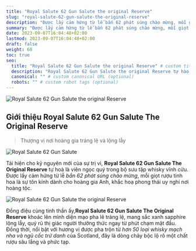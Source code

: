 ```yaml
---
title: "Royal Salute 62 Gun Salute the original Reserve"
slug: "royal-salute-62-gun-salute-the-original-reserve"
description: "Được lấy cảm hứng từ lễ bắn 62 phát súng chào mừng, mỗi giọt rượu tinh hoa là sự tôn kính dành cho hoàng gia Anh, khắc hoạ phong thái uy nghi nơi hoàng tộc."
summary: "Được lấy cảm hứng từ lễ bắn 62 phát súng chào mừng, mỗi giọt rượu tinh hoa là sự tôn kính dành cho hoàng gia Anh, khắc hoạ phong thái uy nghi nơi hoàng tộc."
date: 2023-09-07T16:04:48+02:00
lastmod: 2023-09-07T16:04:48+02:00
draft: false
weight: 60
toc: true
seo:
  title: "Royal Salute 62 Gun Salute the original Reserve" # custom title (optional)
  description: "Royal Salute 62 Gun Salute the original Reserve tự hào là viên ngọc quý trong bộ sưu tập whisky vĩnh cửu" # custom description (recommended)
  canonical: "" # custom canonical URL (optional)
  robots: "" # custom robot tags (optional)
---
```


![Royal Salute 62 Gun Salute the original Reserve](images/royal-salute-62-original-show.jpg "Thưởng vị Royal Salute 62 Gun Salute the original Reserve")

## Giới thiệu Royal Salute 62 Gun Salute The Original Reserve

> Thượng vị nơi hoàng gia tráng lệ và lộng lẫy

![Royal Salute 62 Gun Salute](images/Slogan-Royal-Salute-62.jpg "Thượng vị nơi hoàng gia và Lộng Lẫy ")

Tái hiện cho kỷ nguyên mới của sự trị vì, **Royal Salute 62 Gun Salute The Original Reserve** tự hoà là viên ngọc quý trong bộ sưu tập whisky vĩnh cửu. Được lấy cảm hứng từ lễ *bắn 62 phát súng chào mừng*, mỗi giọt rượu tinh hoa là sự tôn kính dành cho hoàng gia Anh, khắc hoạ phong thái uy nghi nơi hoàng tộc.

![Royal Salute 62 Gun Salute the original Reserve](images/Royal-Salute-62-Gun-Salute-The-Original-Reserve.jpg "Royal Salute 62 Gun Salute the original Reserve")

Đồng điệu cùng tinh thần ấy,**Royal Salute 62 Gun Salute The Original Reserve** khoác lên mình diện mạo pha lê tráng lệ, mang sắc xanh sapphire lộng lẫy, quý rũ thị giác người thưởng thức ngay từ phút chạm mặt đầu. Đồng thời, nổi bật với hương vị được pha trộn từ *hơn 50 loại whisky mạch nha và ngũ cốc trứ danh* của Scotland, đây là dòng chảy bộc lộ rõ một chất rượu sâu lắng và phức tạp.
